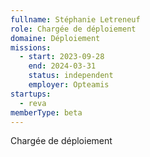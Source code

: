 ```yaml
---
fullname: Stéphanie Letreneuf
role: Chargée de déploiement
domaine: Déploiement
missions:
  - start: 2023-09-28
    end: 2024-03-31
    status: independent
    employer: Opteamis
startups:
  - reva
memberType: beta
---
```


Chargée de déploiement
